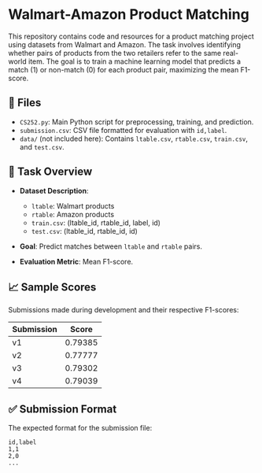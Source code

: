 # Walmart-Amazon Product Matching

This repository contains code and resources for a product matching project using datasets from Walmart and Amazon. The task involves identifying whether pairs of products from the two retailers refer to the same real-world item. The goal is to train a machine learning model that predicts a match (1) or non-match (0) for each product pair, maximizing the mean F1-score.

## 📁 Files

- `CS252.py`: Main Python script for preprocessing, training, and prediction.
- `submission.csv`: CSV file formatted for evaluation with `id,label`.
- `data/` (not included here): Contains `ltable.csv`, `rtable.csv`, `train.csv`, and `test.csv`.

## 🧠 Task Overview

- **Dataset Description**:

  - `ltable`: Walmart products
  - `rtable`: Amazon products
  - `train.csv`: (ltable_id, rtable_id, label, id)
  - `test.csv`: (ltable_id, rtable_id, id)

- **Goal**: Predict matches between `ltable` and `rtable` pairs.
- **Evaluation Metric**: Mean F1-score.

## 📈 Sample Scores

Submissions made during development and their respective F1-scores:

| Submission | Score   |
| ---------- | ------- |
| v1         | 0.79385 |
| v2         | 0.77777 |
| v3         | 0.79302 |
| v4         | 0.79039 |

## ✅ Submission Format

The expected format for the submission file:

```csv
id,label
1,1
2,0
...
```
